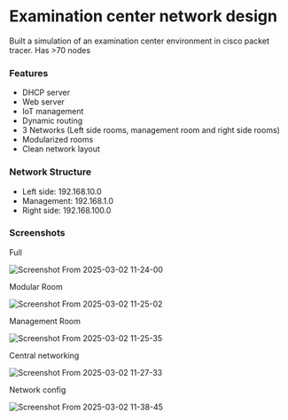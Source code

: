 # Examination center network design
Built a simulation of an examination center environment in cisco packet tracer.
Has >70 nodes

### Features
- DHCP server
- Web server
- IoT management
- Dynamic routing
- 3 Networks (Left side rooms, management room and right side rooms)
- Modularized rooms
- Clean network layout

### Network Structure
- Left side: 192.168.10.0
- Management: 192.168.1.0
- Right side: 192.168.100.0

### Screenshots
Full

![Screenshot From 2025-03-02 11-24-00](https://github.com/user-attachments/assets/4396829e-f52d-4982-8d1f-29d72c90eb3c) 

Modular Room

![Screenshot From 2025-03-02 11-25-02](https://github.com/user-attachments/assets/a4186a4f-1448-46f6-9168-b303329a893b) 

Management Room

![Screenshot From 2025-03-02 11-25-35](https://github.com/user-attachments/assets/e13c6ef2-1f0b-4789-9a07-0f711bae88a3) 

Central networking

![Screenshot From 2025-03-02 11-27-33](https://github.com/user-attachments/assets/8dfbf3b8-e983-4f2c-ba88-122016be933a) 

Network config

![Screenshot From 2025-03-02 11-38-45](https://github.com/user-attachments/assets/54c04201-29d5-44f7-b6a0-1aec25f570fc)


